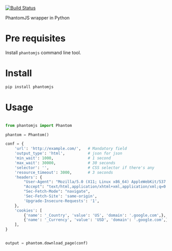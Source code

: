 [![Build Status](https://travis-ci.org/neurobin/phantomjspy.svg?branch=release)](https://travis-ci.org/neurobin/phantomjspy)

PhantomJS wrapper in Python

# Pre requisites

Install `phantomjs` command line tool.

# Install

```bash
pip install phantomjs
```

# Usage

```python

from phantomjs import Phantom

phantom = Phantom()

conf = {
    'url': 'http://example.com/',   # Mandatory field
    'output_type': 'html',          # json for json
    'min_wait': 1000,               # 1 second
    'max_wait': 30000,              # 30 seconds
    'selector': '',                 # CSS selector if there's any
    'resource_timeout': 3000,       # 3 seconds
    'headers': {
        "User-Agent": "Mozilla/5.0 (X11; Linux x86_64) AppleWebKit/537.36 (KHTML, like Gecko) Chrome/76.0.3809.72 Safari/537.36",
        "Accept": "text/html,application/xhtml+xml,application/xml;q=0.9,image/webp,image/apng,*/*;q=0.8,application/signed-exchange;v=b3",
        "Sec-Fetch-Mode": "navigate",
        'Sec-Fetch-Site': 'same-origin',
        'Upgrade-Insecure-Requests': '1',
    },
    'cookies': [
        {'name': '_Country', 'value': 'US', 'domain': '.google.com',},
        {'name': '_Currency', 'value': 'USD', 'domain': '.google.com',},
    ],
}


output = phantom.download_page(conf)
```
